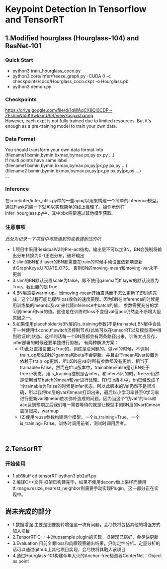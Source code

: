 # Keypoint Detection In Tensorflow and TensorRT
## 1.Modified hourglass (Hourglass-104) and ResNet-101<br>
### Quick Start
* python3 train_hourglass_coco.py <br>
* python3 core/infer/freeze_graph.py -CUDA 0 -c checkpoints/coco/Hourglass_coco.ckpt -o Hourglass.pb <br>
* python3 demon.py<br>

### Checkpoints
https://drive.google.com/file/d/1qWAqCX9Ql0CDP--ZEshmNb5KSwkkmUhS/view?usp=sharing <br>
However, each ckpt is not fully trained due to limited resources. 
But it's enough as a pre-training model to train your own data.<br>

### Data Format
You should transform your own data format into <br>
(filename1 bxmin,bymin,bxmax,bymax px,py px,py ...) <br>
If multi points have same label<br>
(filename1 bxmin,bymin,bxmax,bymax px,py|px,py px,py ...) <br>
(filename2 bxmin,bymin,bxmax,bymax px,py|px,py px,py|px,py ...) <br>
...<br>


### Inference
在core/infer/infer_utils.py中的一些api可以用来构建一个简单的inference模型。通过Flask包装一下就可以实现简单的线上推理了。操作示例在infer_hourglass.py中，其中bbx需要通过其他模型获取。


### 注意事项
*此处为记录一下项目中可能遇到的或者遇到过的坑*<br>
* 1.项目中采用ResidualV2的Pre-act结构。输出层不可以加BN，BN会强制将输出分布转换为0-1正态分布，破坏输出<br>
* 2.slim的BN和tf.layer的BN都需要在train的时候手动设置依赖项更新tf.GraphKeys.UPDATE_OPS。
否则BN的moving-mean和moving-var永不更新<br>
* 3.slim的BN默认设置scale为false，即不使用gamma而tf.layer的默认设置为True。我设置的是True<br>
* 4.BN层需要warm-up。当moving-mean开始震荡而不怎么更新了即训练完成，这个过程可能比模型loss收敛的速度要慢。因为BN在inference的时候是用训练集的mean以及var来代替inference中batch的值，
参数需要充分的学习到mean和var的值。这也是在训练时loss不变但val但acc仍然会不断增大但原因之一。<br>
* 5.如果使用placeholder为BN层的is_training参数(不是trainable),BN层中会处于一种使用tf.cond,tf.switch流控制节点(此处可以在tensorRT以及模型图中得到验证)的状态。这样的话每一个BN层都会有两条路径出来，训练太占显存，infer部署的时候还要单独进行剪枝。
有两种解决方案：
	* (1)此处直接设置为True的，训练是没问题的。做val的时候，不调用train_op那么BN的gamma和beta不会更新。并且由于mean和var设置为依赖于train_op更新，所以BN在val时所有参数都没有更新，相当于trainable=False。然而在tf1.x版本中，trainable=False是让BN处于freeze状态，用is_training控制是否infer。和infer不同的时，freeze仍然是使用当前batch的mean和var进行处理。在tf2.x版本中，bn已经改成了当trainable为False的时候是infer状态。所以此版本的Val仍然不是很准确，所以我将bn层的var和mean打印出来，最后以小学习率甚至0学习率进行更新var和mean依次弥补造成的问题。因为当这个"伪val"的loss和acc达到预期之后我们唯一需要等待的就是让模型中的BN层的var和mean震荡起来，warmup<br>
	* (2)使用reuse参数构建两个模型，一个is_training=True，一个is_training=False。训练时调用前者，测试时调用后者。
<br>

## 2.TensorRT
### 开始使用
* 1.pb转uff
	cd tensorRT
	python3 pb2uff.py
* 2.编译C++文件
	框架已构建完毕，如果不使用deconv做上采样而使用tf.image.resize_nearest_neighbor则需要手动实现Plugin，这一部分正在实现中。

## 尚未完成的部分
* 1.数据增强 主要是图像旋转增强这一块有问题，会尽快将包括其他的增强方式加入项目
* 2.TensorRT C++中对upsample plugin的实现，框架现已搭好，会尽快更新
* 3.Evaluation 目前全靠loss和肉眼观察输出结果，只能定性分析。定量分析的话可以通过github上其他项目实现，会尽快将其融入该项目
* 4.通过Hourglass-101构建今年大火的Anchor-free检测器CenterNet：Object as point

